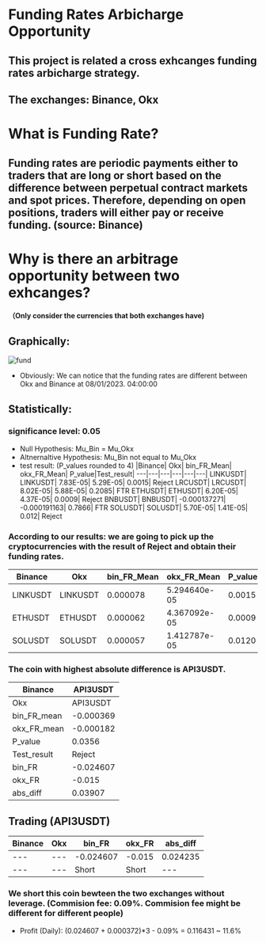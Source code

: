 # Funding Rates Arbicharge Opportunity

## This project is related a cross exhcanges funding rates arbicharge strategy. 
## The exchanges: Binance, Okx

# What is Funding Rate?
## Funding rates are periodic payments either to traders that are long or short based on the difference between perpetual contract markets and spot prices. Therefore, depending on open positions, traders will either pay or receive funding. (source: Binance)

# Why is there an arbitrage opportunity between two exhcanges?
#### （Only consider the currencies that both exchanges have)
## Graphically:
![fund](https://github.com/zih0206/Crypto_Trading/assets/122567368/9beab9e2-3879-4777-8d7b-1c4a757a7381)
* Obviously: We can notice that the funding rates are different between Okx and Binance at 08/01/2023. 04:00:00

## Statistically: 
### significance level: 0.05 
* Null Hypothesis: Mu_Bin = Mu_Okx
* Altnernaltive Hypothesis: Mu_Bin not equal to Mu_Okx
* test result: (P_values rounded to 4)
  |Binance| Okx|	bin_FR_Mean|	okx_FR_Mean| P_value|Test_result|
  ---|---|---|---|---|---|
  LINKUSDT|	LINKUSDT|	7.83E-05|	5.29E-05|	0.0015|	Reject
  LRCUSDT|	LRCUSDT|	8.02E-05|	5.88E-05|	0.2085|	FTR
  ETHUSDT|	ETHUSDT|	6.20E-05|	4.37E-05|	0.0009|	Reject
  BNBUSDT|	BNBUSDT|	-0.000137271|	-0.000191163|	0.7866|	FTR
  SOLUSDT|	SOLUSDT|	5.70E-05|	1.41E-05|	0.012|	Reject



### According to our results: we are going to pick up the cryptocurrencies with the result of Reject and obtain their funding rates.

|Binance| Okx| bin_FR_Mean|	okx_FR_Mean| P_value|Test_result|	bin_FR|	okx_FR|	abs_diff|
---|---|---|---|---|---|---|---|---|
LINKUSDT|   LINKUSDT|     0.000078|  5.294640e-05|   0.0015|      Reject|    0.000100| -0.000080|  1.804008e-04
ETHUSDT|    ETHUSDT|     0.000062|  4.367092e-05|   0.0009|      Reject|      0.000100|  0.000083|  1.697876e-05
SOLUSDT|    SOLUSDT|     0.000057|  1.412787e-05|   0.0120|      Reject|     0.000100|  0.000061|  3.900329e-05

### The coin with highest absolute difference is API3USDT.

|Binance|        API3USDT|
|---|---|
Okx|          API3USDT|
bin_FR_mean|   -0.000369
okx_FR_mean|   -0.000182
P_value     |     0.0356
Test_result  |    Reject
bin_FR  |      -0.024607
okx_FR   |     -0.015
abs_diff  |     0.03907

## Trading (API3USDT)
|Binance| Okx| bin_FR  | okx_FR   | abs_diff  |
---|---|---|---|---|
---|--- |-0.024607|-0.015|0.024235
--- |--- | Short| Short|---||

### We short this coin bewteen the two exchanges without leverage. (Commision fee: 0.09%. Commision fee might be different for different people)
* Profit (Daily): (0.024607 + 0.000372)*3 - 0.09% = 0.116431 ~ 11.6%
  





